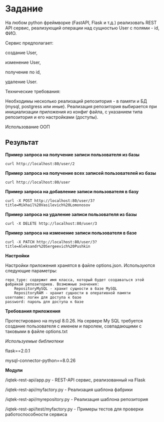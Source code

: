# Задание
На любом python фреймворке (FastAPI, Flask и т.д.) реализовать REST API сервис, реализующий операции над сущностью User с полями - id, ФИО.

Сервис предполагает:


создание User, 


изменение User, 


получение по id,


удаление User.


Технические требования:

Необходимы несколько реализаций репозитория - в памяти и БД (mysql, postgress или иные). Реализация репозитория выбирается при инициализации приложения из конфиг файла, с указанием типа репозитория и его настройками (доступы).

Использование ООП

## Результат

**Пример запроса на получение записи пользователя из базы**
```
curl http://localhost:80/user/2
```

**Пример запроса на получение всех записей пользователей из базы**
```
curl http://localhost:80/user
```

**Пример запроса на добавление записи пользователя в базу**
```
curl -X POST http://localhost:80/user/3?title=Mikhail%20Vasilevich%20Lomonosov
```

**Пример запроса на удаление записи пользователя из базы**
```
curl -X DELETE http://localhost:80/user/3
```

**Пример запроса на изменение записи пользователя в базе**
```
curl -X PATCH http://localhost:80/user/3?title=Aleksandr%20Sergeevich%20Pushkin
```

**Настройки**

Настройки приложения хранятся в файле options.json. Используются следующие параметры:
```
repo_type: содержит имя класса, который будет создаваться этой фабрикой репозиториев. Возможные значения:
    RepositoryMySQL - хранит сущности в базе MySQL
    RepositoryRAM - хранит сущности в оперативной памяти
username: логин для доступа к базе
password: пароль для доступа к базе
```
**Требования приложения**

Протестировано на mysql 8.0.26. На сервере My SQL требуется создание пользователя с именем и паролем, совпадающими с таковыми в файле options.txt 

*Используемые библиотеки*

flask==2.0.1

mysql-connector-python==8.0.26

**Модули**

/iqtek-rest-api/app.py - REST-API сервис, реализованный на Flask

/iqtek-rest-api/myfactory.py - Реализация шаблона фабрики

/iqtek-rest-api/myrepository.py - Реализация шаблона репозитория

/iqtek-rest-api/test/myfactory.py - Примеры тестов для проверки работоспособности сервиса
